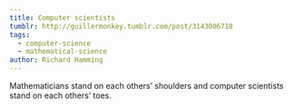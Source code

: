 ```yaml
---
title: Computer scientists
tumblr: http://guillermonkey.tumblr.com/post/3143006718
tags:
  - computer-science
  - mathematical-science
author: Richard Hamming
---
```


Mathematicians stand on each others’ shoulders and computer scientists stand on each others’ toes.
